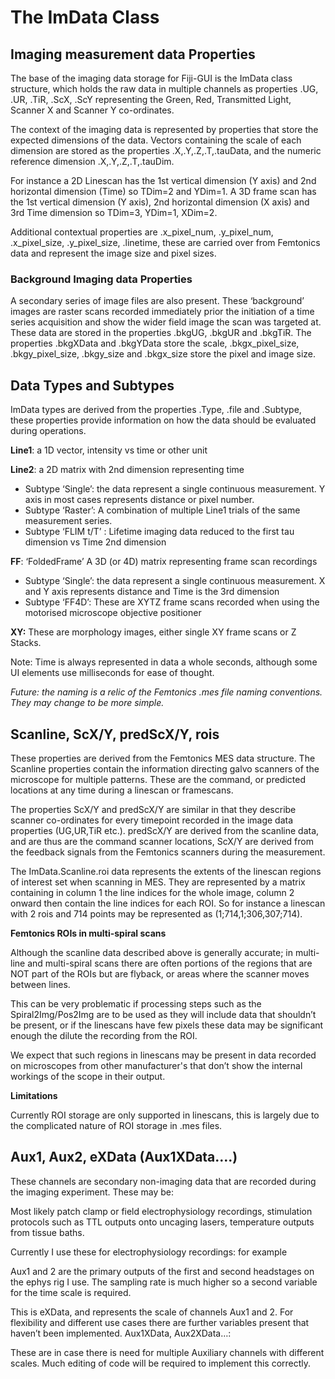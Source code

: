 # The ImData Class

## Imaging measurement data Properties

The base of the imaging data storage for Fiji-GUI is the ImData class structure, which holds the raw data in multiple channels as properties .UG, .UR, .TiR, .ScX, .ScY representing the Green, Red, Transmitted Light, Scanner X and Scanner Y co-ordinates.  

The context of the imaging data is represented by properties that store the expected dimensions of the data.  Vectors containing the scale of each dimension are stored as the properties .X,.Y,.Z,.T,.tauData, and the numeric reference dimension .X,.Y,.Z,.T,.tauDim.  

For instance a 2D Linescan has the 1st vertical dimension (Y axis) and 2nd horizontal dimension (Time) so TDim=2 and YDim=1.  A 3D frame scan has the 1st vertical dimension (Y axis), 2nd horizontal dimension (X axis) and 3rd Time dimension so TDim=3, YDim=1, XDim=2.  

Additional contextual properties are .x_pixel_num, .y_pixel_num, .x_pixel_size, .y_pixel_size, .linetime, these are carried over from Femtonics data and represent the image size and pixel sizes.

### Background Imaging data Properties

A secondary series of image files are also present. These ‘background’ images are raster scans recorded immediately prior the initiation of a time series acquisition and show the wider field image the scan was targeted at. These data are stored in the properties .bkgUG, .bkgUR and .bkgTiR.  The properties .bkgXData and .bkgYData store the scale, .bkgx_pixel_size, .bkgy_pixel_size, .bkgy_size and .bkgx_size store the pixel and image size.

## Data Types and Subtypes

ImData types are derived from the properties .Type, .file and .Subtype, these properties provide information on how the data should be evaluated during operations.

**Line1**: a 1D vector, intensity vs time or other unit

**Line2**: a 2D matrix with 2nd dimension representing time

- Subtype ‘Single’: the data represent a single continuous measurement. Y axis in most cases represents distance or pixel number.
- Subtype ‘Raster’:  A combination of multiple Line1 trials of the same measurement series.
- Subtype ‘FLIM t/T’ : Lifetime imaging data reduced to the first tau dimension vs Time 2nd dimension

**FF**: ‘FoldedFrame’ A 3D (or 4D) matrix representing frame scan recordings

- Subtype ‘Single’: the data represent a single continuous measurement. X and Y axis represents distance and Time is the 3rd dimension
- Subtype ‘FF4D’: These are XYTZ frame scans recorded when using the motorised microscope objective positioner

**XY:** These are morphology images, either single XY frame scans or Z Stacks.

Note: Time is always represented in data a whole seconds, although some UI elements use milliseconds for ease of thought.

*Future: the naming is a relic of the Femtonics .mes file naming conventions.  They may change to be more simple.*  

## Scanline, ScX/Y, predScX/Y, rois

These properties are derived from the Femtonics MES data structure.  The Scanline properties contain the information directing galvo scanners of the microscope for multiple patterns.  These are the command, or predicted locations at any time during a linescan or framescans.

The properties ScX/Y and predScX/Y are similar in that they describe scanner co-ordinates for every timepoint recorded in the image data properties (UG,UR,TiR etc.).  predScX/Y are derived from the scanline data, and are thus are the command scanner locations, ScX/Y are derived from the feedback signals from the Femtonics scanners during the measurement.

The ImData.Scanline.roi data represents the extents of the linescan regions of interest set when scanning in MES.  They are represented by a matrix containing in column 1 the line indices for the whole image, column 2 onward then contain the line indices for each ROI.  So for instance a linescan with 2 rois and 714 points may be represented as (1;714,1;306,307;714).  

**Femtonics ROIs in multi-spiral scans**

Although the scanline data described above is generally accurate; in multi-line and multi-spiral scans there are often portions of the regions that are NOT part of the ROIs but are flyback, or areas where the scanner moves between lines.  

This can be very problematic if processing steps such as the Spiral2Img/Pos2Img are to be used as they will include data that shouldn’t be present, or if the linescans have few pixels these data may be significant enough the dilute the recording from the ROI.

We expect that such regions in linescans may be present in data recorded on microscopes from other manufacturer's that don’t show the internal workings of the scope in their output.

**Limitations** 

Currently ROI storage are only supported in linescans, this is largely due to the complicated nature of ROI storage in .mes files.  

## Aux1, Aux2, eXData (Aux1XData….)

These channels are secondary non-imaging data that are recorded during the imaging experiment.  These may be:

Most likely patch clamp or field electrophysiology recordings, stimulation protocols such as TTL outputs onto uncaging lasers, temperature outputs from tissue baths.

Currently I use these for electrophysiology recordings: for example

Aux1 and 2 are the primary outputs of the first and second headstages on the ephys rig I use.  The sampling rate is much higher so a second variable for the time scale is required.  

This is eXData, and represents the scale of channels Aux1 and 2.  For flexibility and different use cases there are further variables present that haven’t been implemented.  Aux1XData, Aux2XData…:

These are in case there is need for multiple Auxiliary channels with different scales.  Much editing of code will be required to implement this correctly.